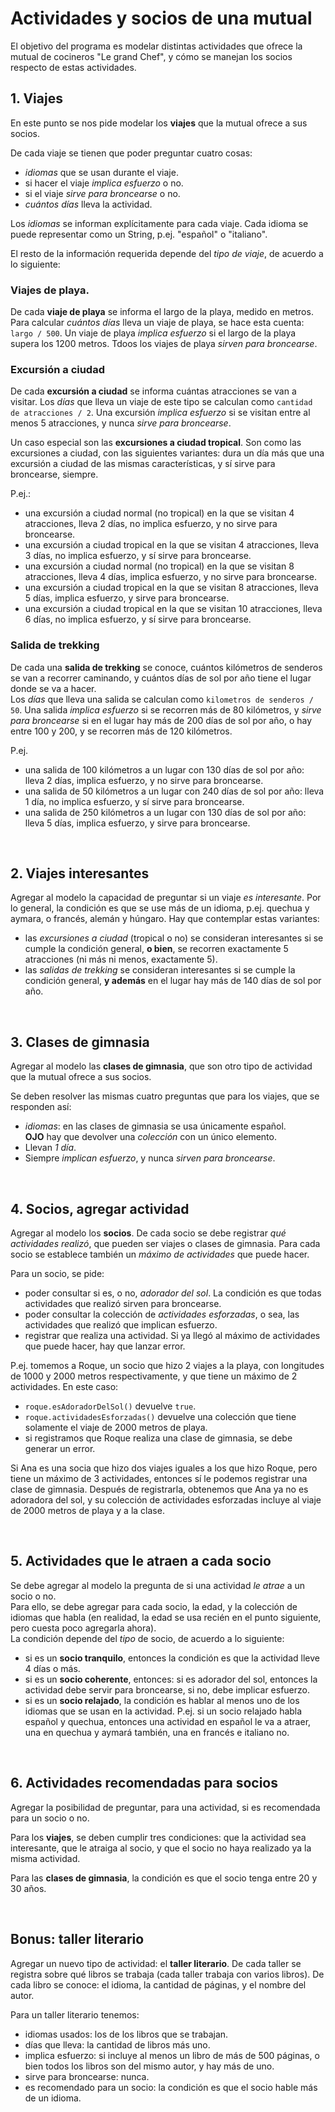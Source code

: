 # Actividades y socios de una mutual 
El objetivo del programa es modelar distintas actividades que ofrece la mutual de cocineros "Le grand Chef", y cómo se manejan los socios respecto de estas actividades.


## 1. Viajes 
En este punto se nos pide modelar los **viajes** que la mutual ofrece a sus socios.

De cada viaje se tienen que poder preguntar cuatro cosas:
- _idiomas_ que se usan durante el viaje.
- si hacer el viaje _implica esfuerzo_ o no.
- si el viaje _sirve para broncearse_ o no.
- _cuántos días_ lleva la actividad.

Los _idiomas_ se informan explícitamente para cada viaje. Cada idioma se puede representar como un String, p.ej. "español" o "italiano".

El resto de la información requerida depende del _tipo de viaje_, de acuerdo a lo siguiente:

### Viajes de playa.
De cada **viaje de playa** se informa el largo de la playa, medido en metros. 
Para calcular _cuántos días_ lleva un viaje de playa, se hace esta cuenta: `largo / 500`. Un viaje de playa _implica esfuerzo_ si el largo de la playa supera los 1200 metros. Tdoos los viajes de playa _sirven para broncearse_.

### Excursión a ciudad
De cada **excursión a ciudad** se informa cuántas atracciones se van a visitar. 
Los _días_ que lleva un viaje de este tipo se calculan como `cantidad de atracciones / 2`. Una excursión _implica esfuerzo_ si se visitan entre al menos 5 atracciones, y nunca _sirve para broncearse_. 

Un caso especial son las **excursiones a ciudad tropical**. Son como las excursiones a ciudad, con las siguientes variantes: dura un día más que una excursión a ciudad de las mismas características, y sí sirve para broncearse, siempre.

P.ej.:
- una excursión a ciudad normal (no tropical) en la que se visitan 4 atracciones, lleva 2 días, no implica esfuerzo, y no sirve para broncearse. 
- una excursión a ciudad tropical en la que se visitan 4 atracciones, lleva 3 días, no implica esfuerzo, y sí sirve para broncearse.
- una excursión a ciudad normal (no tropical) en la que se visitan 8 atracciones, lleva 4 días, implica esfuerzo, y no sirve para broncearse. 
- una excursión a ciudad tropical en la que se visitan 8 atracciones, lleva 5 días, implica esfuerzo, y sirve para broncearse. 
- una excursión a ciudad tropical en la que se visitan 10 atracciones, lleva 6 días, no implica esfuerzo, y sí sirve para broncearse. 


### Salida de trekking
De cada una **salida de trekking** se conoce, cuántos kilómetros de senderos se van a recorrer caminando, y cuántos días de sol por año tiene el lugar donde se va a hacer.  
Los _días_ que lleva una salida se calculan como `kilometros de senderos / 50`. 
Una salida _implica esfuerzo_ si se recorren más de 80 kilómetros, y _sirve para broncearse_ si en el lugar hay más de 200 días de sol por año, o hay entre 100 y 200, y se recorren más de 120 kilómetros.
 
P.ej. 
* una salida de 100 kilómetros a un lugar con 130 días de sol por año: lleva 2 días, implica esfuerzo, y no sirve para broncearse. 
* una salida de 50 kilómetros a un lugar con 240 días de sol por año: lleva 1 día, no implica esfuerzo, y sí sirve para broncearse.
* una salida de 250 kilómetros a un lugar con 130 días de sol por año: lleva 5 días, implica esfuerzo, y sirve para broncearse. 

<br>

## 2. Viajes interesantes
Agregar al modelo la capacidad de preguntar si un viaje _es interesante_. 
Por lo general, la condición es que se use más de un idioma, p.ej. quechua y aymara, o francés, alemán y húngaro. Hay que contemplar estas variantes:
* las _excursiones a ciudad_ (tropical o no) se consideran interesantes si se cumple la condición general, **o bien**, se recorren exactamente 5 atracciones (ni más ni menos, exactamente 5).
* las _salidas de trekking_ se consideran interesantes si se cumple la condición general, **y además** en el lugar hay más de 140 días de sol por año.

<br>


## 3. Clases de gimnasia
Agregar al modelo las **clases de gimnasia**, que son otro tipo de actividad que la mutual ofrece a sus socios.

Se deben resolver las mismas cuatro preguntas que para los viajes, que se responden así:
* _idiomas_: en las clases de gimnasia se usa únicamente español.  
**OJO** hay que devolver una _colección_ con un único elemento.
* Llevan _1 día_.
* Siempre _implican esfuerzo_, y nunca _sirven para broncearse_.

<br>

## 4. Socios, agregar actividad
Agregar al modelo los **socios**. De cada socio se debe registrar _qué actividades realizó_, que pueden ser viajes o clases de gimnasia. Para cada socio se establece también un _máximo de actividades_ que puede hacer.

Para un socio, se pide:
* poder consultar si es, o no, _adorador del sol_. La condición es que todas actividades que realizó sirven para broncearse.
* poder consultar la colección de _actividades esforzadas_, o sea, las actividades que realizó que implican esfuerzo.
* registrar que realiza una actividad. Si ya llegó al máximo de actividades que puede hacer, hay que lanzar error.

P.ej. tomemos a Roque, un socio que hizo 2 viajes a la playa, con longitudes de 1000 y 2000 metros respectivamente, y que tiene un máximo de 2 actividades. En este caso:
* `roque.esAdoradorDelSol()` devuelve `true`.
* `roque.actividadesEsforzadas()` devuelve una colección que tiene solamente el viaje de 2000 metros de playa.
* si registramos que Roque realiza una clase de gimnasia, se debe generar un error.

Si Ana es una socia que hizo dos viajes iguales a los que hizo Roque, pero tiene un máximo de 3 actividades, entonces sí le podemos registrar una clase de gimnasia. Después de registrarla, obtenemos que Ana ya no es adoradora del sol, y su colección de actividades esforzadas incluye al viaje de 2000 metros de playa y a la clase. 

<br>

## 5. Actividades que le atraen a cada socio
Se debe agregar al modelo la pregunta de si una actividad _le atrae_ a un socio o no.  
Para ello, se debe agregar para cada socio, la edad, y la colección de idiomas que habla (en realidad, la edad se usa recién en el punto siguiente, pero cuesta poco agregarla ahora).  
La condición depende del _tipo_ de socio, de acuerdo a lo siguiente:

* si es un **socio tranquilo**, entonces la condición es que la actividad lleve 4 días o más.
* si es un **socio coherente**, entonces: si es adorador del sol, entonces la actividad debe servir para broncearse, si no, debe implicar esfuerzo.
* si es un **socio relajado**, la condición es hablar al menos uno de los idiomas que se usan en la actividad. P.ej. si un socio relajado habla español y quechua, entonces una actividad en español le va a atraer, una en quechua y aymará también, una en francés e italiano no. 

<br>

## 6. Actividades recomendadas para socios
Agregar la posibilidad de preguntar, para una actividad, si es recomendada para un socio o no.

Para los **viajes**, se deben cumplir tres condiciones: que la actividad sea interesante, que le atraiga al socio, y que el socio no haya realizado ya la misma actividad.

Para las **clases de gimnasia**, la condición es que el socio tenga entre 20 y 30 años. 

<br>

## Bonus: taller literario
Agregar un nuevo tipo de actividad: el **taller literario**. De cada taller se registra sobre qué libros se trabaja (cada taller trabaja con varios libros). De cada libro se conoce: el idioma, la cantidad de páginas, y el nombre del autor.

Para un taller literario tenemos:
* idiomas usados: los de los libros que se trabajan.
* días que lleva: la cantidad de libros más uno.
* implica esfuerzo: si incluye al menos un libro de más de 500 páginas, o bien todos los libros son del mismo autor, y hay más de uno.
* sirve para broncearse: nunca.
* es recomendado para un socio: la condición es que el socio hable más de un idioma.

